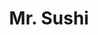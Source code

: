 ---
layout: place
title: "Mr. Sushi"
permalink: /colorado/pueblo/mr-sushi.html
stateAbbr: CO
stateName: Colorado
cityName: Pueblo
place_id: ChIJIxaHr-OiE4cRYVmsquYomjo
photos:
  - name: >-
      places/ChIJIxaHr-OiE4cRYVmsquYomjo/photos/AeeoHcLV1aIwsCF2jXcAnDW-a3pj_tJg0-6A23T79ZBf468_LBRf9fBt8LBNHhPX_f2U18SZ1eKKuQi-36L3ZJDhpGsF0RZNoGZkyMLuIuvIk802Wl69xGp2JR-mSjt324v8dZv2UEubKG4j3Cu_cLOOCDgx4SkkP3dGugCiCPIhO7Uo1eajoFZBnwj7mUbmKwxvwDD9hQGXEmV1q9ogAajFPx6MirQBGF_Ejy1UTROAlGFFE7tk52Tui52fwlEZlIBWANxC0CBTx8_YIBAwe8fC3ozOoC_VQvaSLFla6tMUjrLAqhk2VZInUwFSKNqGxz8j15AnCbaSgPhdAg24xDjBuGI9Gmj0FsDyHZ6qlrsIwgHZeYbHR6z3tA6CEs6XbJPASwBrMo-u9v9_LJRttyvqIGBJs_EfIhuy-25sPTOB-kE
    widthPx: 4032
    heightPx: 2268
    authorAttributions:
      - displayName: Adam Pocius
        uri: https://maps.google.com/maps/contrib/104255755307813721390
        photoUri: >-
          https://lh3.googleusercontent.com/a-/ALV-UjUNPTKiHDIzIr0WSfGG7ZT_zSqsCO4tMbUyCdFVs5U9ZlTtqZvnVQ=s100-p-k-no-mo
    flagContentUri: >-
      https://www.google.com/local/imagery/report/?cb_client=maps_api_places.places_api&image_key=!1e10!2sCIHM0ogKEICAgIDG36D1Pg&hl=en-US
    googleMapsUri: >-
      https://www.google.com/maps/place//data=!3m4!1e2!3m2!1sCIHM0ogKEICAgIDG36D1Pg!2e10!4m2!3m1!1s0x8713a2e3af871623:0x3a9a28e6aaac5961
  - name: >-
      places/ChIJIxaHr-OiE4cRYVmsquYomjo/photos/AeeoHcJgEgXPIBmEN_fjTPHN7xwZEwyS6LVbCC2NBiXdR_7e4LzuqV3IQn8jFiQdq74CnV3ux_mSApOOwB_q93w9hp46Wag2p7xa11zCbY97axuf1TlgmDR8eP-qLehJ_HplPy6XRYBVr9day85QLdJw4p1hNZkhbADihBsW8xdhjbQVI1dLPlCGiilK4cSc_MDsIizIhs0pDxMdlPTbRWpi9JjDEOCQIrYNEo71bo6POQpy1dx-D8I22HBI9JT3bviFUyewPeICq10mhYADZu1HxHQ7iPJGoiciMq4cwPmTgy-oDZDC-SNoRBY1XoWg07Oqyw2HXm-CaPAj50pAlhzKgD-XMni0M3TI5gFVgrAwoJpPGwID-PxmgX82S-I9nnJI_js44Ja8mWSEfPjqyjVAPC5ikFND7RyRHulWuQQvZ9eB4dAl
    widthPx: 4032
    heightPx: 2268
    authorAttributions:
      - displayName: Adam Pocius
        uri: https://maps.google.com/maps/contrib/104255755307813721390
        photoUri: >-
          https://lh3.googleusercontent.com/a-/ALV-UjUNPTKiHDIzIr0WSfGG7ZT_zSqsCO4tMbUyCdFVs5U9ZlTtqZvnVQ=s100-p-k-no-mo
    flagContentUri: >-
      https://www.google.com/local/imagery/report/?cb_client=maps_api_places.places_api&image_key=!1e10!2sCIHM0ogKEICAgIDupIKhuQE&hl=en-US
    googleMapsUri: >-
      https://www.google.com/maps/place//data=!3m4!1e2!3m2!1sCIHM0ogKEICAgIDupIKhuQE!2e10!4m2!3m1!1s0x8713a2e3af871623:0x3a9a28e6aaac5961
  - name: >-
      places/ChIJIxaHr-OiE4cRYVmsquYomjo/photos/AeeoHcLR3KYjgnjxyV12qTVEo_pMbK3HgUutzb0SRhMsHdmTankL95Pl2Al-VOiWoD7w7xj173KFmy1jcnVzEka6vzSD3-rRX-J0onEC4693MF1SMn3uMD-iBSQhNQ2D1-idJZnkd5-jeQLl9Bw9fPnl-xW3fHa9q1LE2ICZQT6D9FGBjdC5oa4cdsQiTrod5tCsJGGAfglXMeBBXdaxUfoRafCUeF1TNaGXJ8_UuHjnl2l4Pa0b9_eWMI8fq_CJus-LjCiKWt601jOEQlA_ly-8QMfyK8QfQMvJ-68GD5BpC_waiPuD-UFsmTsIVslKBd8BpXM9XSyq_1shGVjcTr3iZfN_T1cIHKVGwVTSyupQ4dGUAfMJ3vkKOVEQRWMUPg7TzKk5MsLzZ2BU52wVGTqLIn4_phQHfBd1ZpazFi7u-zBtYIAP
    widthPx: 4000
    heightPx: 2252
    authorAttributions:
      - displayName: TJ Rogers
        uri: https://maps.google.com/maps/contrib/113618341302001170781
        photoUri: >-
          https://lh3.googleusercontent.com/a-/ALV-UjXWpwx0eiaStew71oDPncvvFp3V9V34HMHHn7S3fxzNaDxu3Bs8vA=s100-p-k-no-mo
    flagContentUri: >-
      https://www.google.com/local/imagery/report/?cb_client=maps_api_places.places_api&image_key=!1e10!2sCIHM0ogKEICAgIC9-KaHqQE&hl=en-US
    googleMapsUri: >-
      https://www.google.com/maps/place//data=!3m4!1e2!3m2!1sCIHM0ogKEICAgIC9-KaHqQE!2e10!4m2!3m1!1s0x8713a2e3af871623:0x3a9a28e6aaac5961
  - name: >-
      places/ChIJIxaHr-OiE4cRYVmsquYomjo/photos/AeeoHcI06vEzGauk_HLLv8c5o7B_jx-oFuDcEWpQePGJZWorweLeXnfK1MEkmLH1SZTDaAlahkQAFGUr75pAHht0X0p1w0brBCTxx9HinQgEQaCkys9CgzWg-UhMCYfWHo8oE37Lw0ntpCZqs5oTYzJzdn_l_9AxGV6bK9PEnanv62N4JvvQKRiBEnQkI23-KJ4fBn3WLkEcq5NR-BbQNyJO5Wr2RQgiwgbou2-85DBvTD5qZxpmpt34XXK0xWuvdrWG0CMXzQ96glLYaNP2FDg5X1wCRYJGn1Jt9KfDECMFM41aQV02kWaCLbwnl32wN85xbH27S948xxMksm8Gk0LBCF0ipI2TpDeNw3W1wmEArRsbs-czqFjHUypzMRbJ9dhqIAaBKVEEctTBJVkcEeK7gJbjiijryKWIVM8CB2YSMIepoQ
    widthPx: 4624
    heightPx: 3472
    authorAttributions:
      - displayName: jessica Daughtrey Tuska
        uri: https://maps.google.com/maps/contrib/110070213452544207540
        photoUri: >-
          https://lh3.googleusercontent.com/a-/ALV-UjXGgdJZ_k4PXrG6PZhCNtKfT-iuDeivXACVY9PG2WR06uGO9CAtZg=s100-p-k-no-mo
    flagContentUri: >-
      https://www.google.com/local/imagery/report/?cb_client=maps_api_places.places_api&image_key=!1e10!2sCIHM0ogKEICAgIDDj8O-Nw&hl=en-US
    googleMapsUri: >-
      https://www.google.com/maps/place//data=!3m4!1e2!3m2!1sCIHM0ogKEICAgIDDj8O-Nw!2e10!4m2!3m1!1s0x8713a2e3af871623:0x3a9a28e6aaac5961
  - name: >-
      places/ChIJIxaHr-OiE4cRYVmsquYomjo/photos/AeeoHcJr66fDxP9zsmoGO_3IkDGIP1uZi3b1O-Zym22_Fz_O7ZSQ3UCeC6KcWWNuejKIRv9PHR2duDkms3-YPgGd22za9ZITas21PMbgeDTer9Hswxcqj8KwtDd98Zxq7jUsUAPHiaFf9Mp7oG_hMKuzVD_DF0DpltpnqIATGL7tfwVjO5V6JUF6cCDcl4QplurJzg6NSzRVpXnlDZJnLbvPTIo_XHBKoVwlrRsaosMogysgvgjs8yY1Fk49fa6bOG6xAN0eVf_kD60gp7-boMixyp12nO5w-2ukApAMjX9YzARKrjEwV4ZxHvwLmTWFagtlf0hY5PupqlQ39WqMacOgZdv5EwvqHR_3ltO7xKfGWgQ6o1sXd24R97OBcHFwugZv2_BaXC4YU2WSn2ltvAq2emqW-GXLyke878JZd1Ao1zp_X0nh
    widthPx: 4000
    heightPx: 3000
    authorAttributions:
      - displayName: Sammy Knoxville
        uri: https://maps.google.com/maps/contrib/102071527623038987698
        photoUri: >-
          https://lh3.googleusercontent.com/a-/ALV-UjXH7bB59HmMfLK3tx8-7h2owriqgUg4Lsh2i5frpqqtPfVXJViv=s100-p-k-no-mo
    flagContentUri: >-
      https://www.google.com/local/imagery/report/?cb_client=maps_api_places.places_api&image_key=!1e10!2sCIHM0ogKEICAgIDDk5WgigE&hl=en-US
    googleMapsUri: >-
      https://www.google.com/maps/place//data=!3m4!1e2!3m2!1sCIHM0ogKEICAgIDDk5WgigE!2e10!4m2!3m1!1s0x8713a2e3af871623:0x3a9a28e6aaac5961
  - name: >-
      places/ChIJIxaHr-OiE4cRYVmsquYomjo/photos/AeeoHcLdseClWqLeXhY6-ntvazAg4N63w9x58CcAjiEtS0vUWMFRmaicF2o0DMSyDbuR4EpqrpZJeERSIGObP_B1iEqYHsqV-Ke2Z-XZ3m-Qad2uVLooHOaV0eWSLfzJS6nu7XVL449n0C0__lm9CoXjAf7hoW5r36lR-lowD5adBPBIHqpq2EJfPGRwvsf82NM1DgMr5oS9BDiMheoBbPxKB66pZpZtZ6BlxRlY6Wbw3ha3nciFlfCUOgjHmuU8kyu1ClBsU2bdk5GiX8HMbJTw06Htjm07Eu3e5-h00d7YB2_OiQaGfo8vT_0fNwCq9bSoUlMsFR6b4Hga-WIwCKxdA76Yv-O33lWwLXjrjKHl0hhnaT2JDgvH672-zMnAbQwSFIP2YIYQCAG4UPrU9eSVIxIVgJRbL8opPBO0laUJKBVVSWsX
    widthPx: 3024
    heightPx: 4032
    authorAttributions:
      - displayName: Ivonne Martinez
        uri: https://maps.google.com/maps/contrib/112059477793258138359
        photoUri: >-
          https://lh3.googleusercontent.com/a-/ALV-UjUetbeyiPOP4RxpGXskwrj2qq6kmzyUuD5XZiU9y5D_HgGR6iVVsg=s100-p-k-no-mo
    flagContentUri: >-
      https://www.google.com/local/imagery/report/?cb_client=maps_api_places.places_api&image_key=!1e10!2sCIHM0ogKEICAgIDj6uaIzQE&hl=en-US
    googleMapsUri: >-
      https://www.google.com/maps/place//data=!3m4!1e2!3m2!1sCIHM0ogKEICAgIDj6uaIzQE!2e10!4m2!3m1!1s0x8713a2e3af871623:0x3a9a28e6aaac5961
  - name: >-
      places/ChIJIxaHr-OiE4cRYVmsquYomjo/photos/AeeoHcLpU5K6FtTC3yQM-fiCHfkQnDpfEg1IyHUTeTSYFyrnwV_TbNrijr88ncfBEJDEYwXVConroZntpR-r4sPsEGRS0eW8px8e5big_kWGegxlb0iRDh9Yv2WSUSzTP9EJ4RnDi-MGpU3Eg5NaUvjCvqklKz0KhKJdSbOEVD7QiMSwegY5Jd8eRqVzxZUYZ22DKAECH29Cc7xgjqZf9JmEFzgFAErnDgSQBQePqP4eajsDig2Gbvi02QogiAAVQPJtFwBfYX1OtvB94rATCfNEyLIXdQFGeMuDe9cs5V45C7fK1WONUcesGCPRHgYuIYc3PSLEvIvvxkdPN3fLx24DpOAFcnCRquAhWWDW2uhx-nFK378kp5kRdGt3Ty9GY2juTTQn9KNACRXHgZVlnzVbHeXl6xEV9LRjp7shy3B9ssI
    widthPx: 3024
    heightPx: 4032
    authorAttributions:
      - displayName: Rosalia Cornejo
        uri: https://maps.google.com/maps/contrib/104477923143013495646
        photoUri: >-
          https://lh3.googleusercontent.com/a-/ALV-UjW-4bZWxo-uflqwkyf2wyHHJNO5o0lHV_sjb9yCqlcsXTMwQ1uG=s100-p-k-no-mo
    flagContentUri: >-
      https://www.google.com/local/imagery/report/?cb_client=maps_api_places.places_api&image_key=!1e10!2sCIHM0ogKEICAgICn7Yjtew&hl=en-US
    googleMapsUri: >-
      https://www.google.com/maps/place//data=!3m4!1e2!3m2!1sCIHM0ogKEICAgICn7Yjtew!2e10!4m2!3m1!1s0x8713a2e3af871623:0x3a9a28e6aaac5961
  - name: >-
      places/ChIJIxaHr-OiE4cRYVmsquYomjo/photos/AeeoHcKLu2UZ0tLkTAvaQohWuyBfvROcA78NsWxsAjLipVDp3JRGlkcdm5Xap5dxQ_IrMvHC32zg0HXNMiFW11rYrHUTnXrZI3uZHQWf_T8Rftbkz37C1SygJlIrwoqbPcUENcO3v0nau3nP5_-isFScJhdNwXDE64ldOJJ95wixp_bsdaqWYDVumcYOPs9FmOY2_AMurAj0tQifefu9fprp_T-a4wBC4QMn0OBxETTP85Uc2pHMpBq5WyOw6nQiOUmJ-g5YPHjhAMzDe6ZSZYF5jPFuVnTpvvHFoLqoqQTNP7B_bZ02A7AAoFlw_2BONEdyh4aH4mpRH7j6yxPVzd9EtdbF49PGclmS8a56LMo1hZkI9b1yGQhrWLElaW6fnnvkop5lZtGNvhEVb3QwsbKfnx2K4SRdYDhDODyg7XU-9hM
    widthPx: 3024
    heightPx: 4032
    authorAttributions:
      - displayName: Rosalia Cornejo
        uri: https://maps.google.com/maps/contrib/104477923143013495646
        photoUri: >-
          https://lh3.googleusercontent.com/a-/ALV-UjW-4bZWxo-uflqwkyf2wyHHJNO5o0lHV_sjb9yCqlcsXTMwQ1uG=s100-p-k-no-mo
    flagContentUri: >-
      https://www.google.com/local/imagery/report/?cb_client=maps_api_places.places_api&image_key=!1e10!2sCIHM0ogKEICAgICn7Yi9Ag&hl=en-US
    googleMapsUri: >-
      https://www.google.com/maps/place//data=!3m4!1e2!3m2!1sCIHM0ogKEICAgICn7Yi9Ag!2e10!4m2!3m1!1s0x8713a2e3af871623:0x3a9a28e6aaac5961
  - name: >-
      places/ChIJIxaHr-OiE4cRYVmsquYomjo/photos/AeeoHcKnwCPdOyJgdkxSAfFxUeqLf8vHR6UZNtoht-aA7tNHOlDHdlFtTlRvAutPtKsLErW8n3P4tuRi8JPYje0MUTvIDLGdzlXtNgvtvmI8IPiCiljpsL9uwvjczqnl5TAGYQwhATeI9VtQRqB97Ge0NcMOaXXO_ZanpQGLcWAzKK-zwhVLQSXNloRz6K47pLEipFkIuyAzXUc69yw77JEhCBhfALgM4Bv44Ee3gQ3clgRfmfwDOMYmiqKZ1Zi4IikBv8m0G4sjvnVH-RFhqS79TyjUoxRi2Wyk9lbXKxcsIgGqSkAeaEguBauCOJLC-cpcBbdASBZcbmW8N2AXAfVrhJw1-u5XAE7motV1q-wJ7CTc2o3xW9ydPg-HQJplIuhlrXR-wh3k-EA1kSegMCQU-ENRwD3ostYsTDAse0i8F_xpcM2r
    widthPx: 2040
    heightPx: 1530
    authorAttributions:
      - displayName: Ivy Hart
        uri: https://maps.google.com/maps/contrib/115716965668636190526
        photoUri: >-
          https://lh3.googleusercontent.com/a-/ALV-UjUoeEfmfvVTAujLLfNN_axSWl0tcHahxxSrV_ueUcQKt1fPNKXd=s100-p-k-no-mo
    flagContentUri: >-
      https://www.google.com/local/imagery/report/?cb_client=maps_api_places.places_api&image_key=!1e10!2sCIHM0ogKEICAgICJnYWP8AE&hl=en-US
    googleMapsUri: >-
      https://www.google.com/maps/place//data=!3m4!1e2!3m2!1sCIHM0ogKEICAgICJnYWP8AE!2e10!4m2!3m1!1s0x8713a2e3af871623:0x3a9a28e6aaac5961
  - name: >-
      places/ChIJIxaHr-OiE4cRYVmsquYomjo/photos/AeeoHcKjOYyoX7lB8S6W-mx7Lk2BifVtDRNbIPR41v8E2MGPwN8mkAupLyUeyFdD3RQgiZiE8heDe7YO0ZlhgeXJoYEkXTnrf9qCCNHfP3r0LGIuRzynA4zQch778OlnVZ1poI58wWsEwu5e8DnfLtxyD2pwi7t8cASSSiqxHNjZXB5bGNkzo7A_epZSnux1Y0h_ebMw0kDCJU1RlVn7NQCKJW1l6IvknP2xHHWgV9B4deZaOUnkvcDqjVcOBw7zejZ0ovSTT0OGZen0N4sZYvNkYM9siGLDVHm69jXwM4BNbGNRpheHBKhoFRfuIdwFfr07PISAuv9L_rKyt_vR7fUlDTGciycmlUt-MIcO-0-uBNdh07rdQ5hwf144BtEdu9I2EpEphKEw18qkcbvYY2QcMYobZwpWpK677pgL3SD-53lUug
    widthPx: 3000
    heightPx: 4000
    authorAttributions:
      - displayName: byungsun Kang
        uri: https://maps.google.com/maps/contrib/113567936181286986315
        photoUri: >-
          https://lh3.googleusercontent.com/a-/ALV-UjU68EGg2YXk4s-5aGB1vVvc_0nzcPI_rnfpY9S-oeqyeBo9cTv7=s100-p-k-no-mo
    flagContentUri: >-
      https://www.google.com/local/imagery/report/?cb_client=maps_api_places.places_api&image_key=!1e10!2sCIHM0ogKEICAgICDm97_Rg&hl=en-US
    googleMapsUri: >-
      https://www.google.com/maps/place//data=!3m4!1e2!3m2!1sCIHM0ogKEICAgICDm97_Rg!2e10!4m2!3m1!1s0x8713a2e3af871623:0x3a9a28e6aaac5961
address: 326 S Union Ave, Pueblo, CO 81003, USA
street: 326 S Union Ave
city: Pueblo
state: CO
zip: '81003'
country: USA
neighborhood: Downtown
latitude: '38.262608'
longitude: '-104.615381'
accessibility_options:
  wheelchairAccessibleParking: true
  wheelchairAccessibleEntrance: true
  wheelchairAccessibleRestroom: true
  wheelchairAccessibleSeating: true
business_status: OPERATIONAL
name: Mr. Sushi
google_maps_links:
  directionsUri: >-
    https://www.google.com/maps/dir//''/data=!4m7!4m6!1m1!4e2!1m2!1m1!1s0x8713a2e3af871623:0x3a9a28e6aaac5961!3e0
  placeUri: https://maps.google.com/?cid=4222732571784272225
  writeAReviewUri: >-
    https://www.google.com/maps/place//data=!4m3!3m2!1s0x8713a2e3af871623:0x3a9a28e6aaac5961!12e1
  reviewsUri: >-
    https://www.google.com/maps/place//data=!4m4!3m3!1s0x8713a2e3af871623:0x3a9a28e6aaac5961!9m1!1b1
  photosUri: >-
    https://www.google.com/maps/place//data=!4m3!3m2!1s0x8713a2e3af871623:0x3a9a28e6aaac5961!10e5
primary_type: Sushi Restaurant
opening_hours:
  regular: null
  current: null
secondary_opening_hours:
  regular:
    weekdayDescriptions: null
    type: null
  current:
    weekdayDescriptions: null
    type: null
phone: (719) 225-1713
price_level: PRICE_LEVEL_MODERATE
price_range: $20 &ndash; $30
rating: '4.2'
rating_count: 802
website: null
description: null
reviews: null
parking_options: null
payment_options: null
allow_dogs: null
curbside_pickup: null
delivery: null
dine_in: null
good_for_children: null
good_for_groups: null
good_for_sports: null
live_music: null
menu_for_children: null
outdoor_seating: null
reservable: null
restroom: null
serves_beer: null
serves_breakfast: null
serves_brunch: null
serves_cocktails: null
serves_coffee: null
serves_dinner: null
serves_dessert: null
serves_lunch: null
serves_vegetarian_food: null
serves_wine: null
takeout: null

---